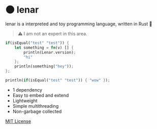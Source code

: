 # 🌑 lenar

lenar is a interpreted and toy programming language, written in Rust 🦀

> ⚠️ I am not an expert in this area.

```rust
if(isEqual("test" "test")) {
    let something = fn(v) [] {
        println(Lenar.version);
        "hi"
    };
    println(something("hey"));
};

println(if(isEqual("test" "test")) { "wow" });
```

- 1 dependency
- Easy to embed and extend
- Lightweight
- Simple multithreading
- Non-garbage collected

[MIT License](./LICENSE.md)